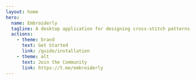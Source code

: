 ```yaml
---
layout: home
hero:
  name: Embroiderly
  tagline: A desktop application for designing cross-stitch patterns
  actions:
    - theme: brand
      text: Get Started
      link: /guide/installation
    - theme: alt
      text: Join the Community
      link: https://t.me/embroiderly
---
```

